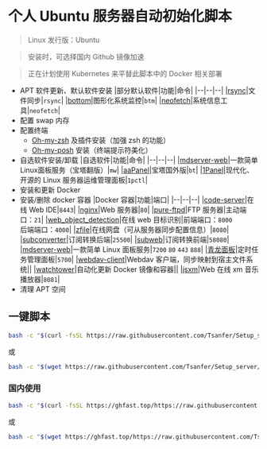 # 个人 Ubuntu 服务器自动初始化脚本

> Linux 发行版：Ubuntu

> 安装时，可选择国内 Github 镜像加速

> 正在计划使用 Kubernetes 来平替此脚本中的 Docker 相关部署

- APT 软件更新、默认软件安装
  |部分默认软件|功能|命令|
  |--|--|--|
  |[rsync](https://github.com/WayneD/rsync)|文件同步|`rsync`|
  |[bottom](https://github.com/ClementTsang/bottom)|图形化系统监控|`btm`|
  |[neofetch](https://github.com/dylanaraps/neofetch)|系统信息工具|`neofetch`|
- 配置 swap 内存
- 配置终端
  - [Oh-my-zsh](https://github.com/ohmyzsh/ohmyzsh) 及插件安装（加强 zsh 的功能）
  - [Oh-my-posh](https://github.com/JanDeDobbeleer/oh-my-posh) 安装（终端提示符美化）
- 自选软件安装/卸载
  |自选软件|功能|命令|
  |--|--|--|
  |[mdserver-web](https://github.com/midoks/mdserver-web)|一款简单Linux面板服务（宝塔翻版）|`mw`|
  |[aaPanel](https://www.aapanel.com/new/index.html)|宝塔国外版|`bt`|
  |[1Panel](https://github.com/1Panel-dev/1Panel)|现代化、开源的 Linux 服务器运维管理面板|`1pctl`|
- 安装和更新 Docker
- 安装/删除 docker 容器
  |Docker 容器|功能|端口|
  |--|--|--|
  |[code-server](https://github.com/coder/code-server)|在线 Web IDE|`8443`|
  |[nginx](https://hub.docker.com/_/nginx)|Web 服务器|`80`|
  |[pure-ftpd](https://hub.docker.com/r/stilliard/pure-ftpd)|FTP 服务器|主动端口：`21`|
  |[web_object_detection](https://github.com/Tsanfer/web_object_detection)|在线 web 目标识别|前端端口：`8000`<br/>后端端口：`4000`|
  |[zfile](https://github.com/zfile-dev/zfile)|在线网盘（可从服务器同步配置信息）|`8080`|
  |[subconverter](https://github.com/tindy2013/subconverter)|订阅转换后端|`25500`|
  |[subweb](https://github.com/CareyWang/sub-web)|订阅转换前端|`58080`|
  |[mdserver-web](https://github.com/midoks/mdserver-web)|一款简单 Linux 面板服务|`7200` `80` `443` `888`|
  |[青龙面板](https://github.com/whyour/qinglong)|定时任务管理面板|`5700`|
  |[webdav-client](https://github.com/efrecon/docker-webdav-client)|Webdav 客户端，同步映射到宿主文件系统||
  |[watchtower](https://github.com/containrrr/watchtower)|自动化更新 Docker 镜像和容器||
  |[jsxm](https://github.com/a1k0n/jsxm)|Web 在线 xm 音乐播放器|`8081`|
- 清理 APT 空间

## 一键脚本

```sh
bash -c "$(curl -fsSL https://raw.githubusercontent.com/Tsanfer/Setup_server/main/Setup.sh)"
```

或

```sh
bash -c "$(wget https://raw.githubusercontent.com/Tsanfer/Setup_server/main/Setup.sh -O -)"
```

### 国内使用

```sh
bash -c "$(curl -fsSL https://ghfast.top/https://raw.githubusercontent.com/Tsanfer/Setup_server/main/Setup.sh)"
```

或

```sh
bash -c "$(wget https://ghfast.top/https://raw.githubusercontent.com/Tsanfer/Setup_server/main/Setup.sh -O -)"
```
